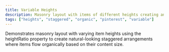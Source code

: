 ```yaml
---
title: Variable Heights
description: Masonry layout with items of different heights creating an organic, Pinterest-style staggered appearance.
tags: ["heights", "staggered", "organic", "pinterest", "variable"]
---
```


Demonstrates masonry layout with varying item heights using the heightRatio property to create natural-looking staggered arrangements where items flow organically based on their content size.